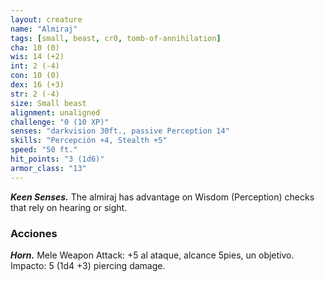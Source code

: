 ```yaml
---
layout: creature
name: "Almiraj"
tags: [small, beast, cr0, tomb-of-annihilation]
cha: 10 (0)
wis: 14 (+2)
int: 2 (-4)
con: 10 (0)
dex: 16 (+3)
str: 2 (-4)
size: Small beast
alignment: unaligned
challenge: "0 (10 XP)"
senses: "darkvision 30ft., passive Perception 14"
skills: "Percepción +4, Stealth +5"
speed: "50 ft."
hit_points: "3 (1d6)"
armor_class: "13"
---
```


***Keen Senses.*** The almiraj has advantage on Wisdom (Perception) checks that rely on hearing or sight.

### Acciones

***Horn.*** Mele Weapon Attack: +5 al ataque, alcance 5pies, un objetivo. Impacto: 5 (1d4 +3) piercing damage.